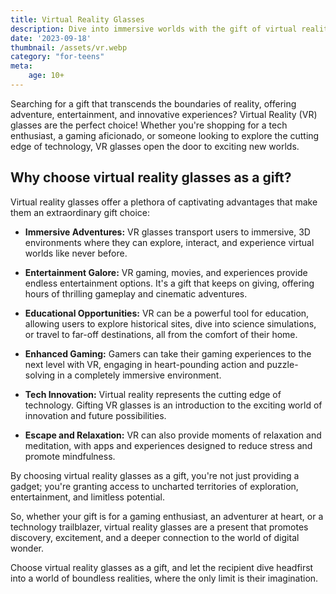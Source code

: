 ```yaml
---
title: Virtual Reality Glasses
description: Dive into immersive worlds with the gift of virtual reality glasses.
date: '2023-09-18'
thumbnail: /assets/vr.webp
category: "for-teens"
meta:
    age: 10+
---
```

Searching for a gift that transcends the boundaries of reality, offering adventure, entertainment, and innovative experiences? Virtual Reality (VR) glasses are the perfect choice! Whether you're shopping for a tech enthusiast, a gaming aficionado, or someone looking to explore the cutting edge of technology, VR glasses open the door to exciting new worlds.

## Why choose virtual reality glasses as a gift?

Virtual reality glasses offer a plethora of captivating advantages that make them an extraordinary gift choice:

- **Immersive Adventures:** VR glasses transport users to immersive, 3D environments where they can explore, interact, and experience virtual worlds like never before.

- **Entertainment Galore:** VR gaming, movies, and experiences provide endless entertainment options. It's a gift that keeps on giving, offering hours of thrilling gameplay and cinematic adventures.

- **Educational Opportunities:** VR can be a powerful tool for education, allowing users to explore historical sites, dive into science simulations, or travel to far-off destinations, all from the comfort of their home.

- **Enhanced Gaming:** Gamers can take their gaming experiences to the next level with VR, engaging in heart-pounding action and puzzle-solving in a completely immersive environment.

- **Tech Innovation:** Virtual reality represents the cutting edge of technology. Gifting VR glasses is an introduction to the exciting world of innovation and future possibilities.

- **Escape and Relaxation:** VR can also provide moments of relaxation and meditation, with apps and experiences designed to reduce stress and promote mindfulness.

By choosing virtual reality glasses as a gift, you're not just providing a gadget; you're granting access to uncharted territories of exploration, entertainment, and limitless potential.

So, whether your gift is for a gaming enthusiast, an adventurer at heart, or a technology trailblazer, virtual reality glasses are a present that promotes discovery, excitement, and a deeper connection to the world of digital wonder.

Choose virtual reality glasses as a gift, and let the recipient dive headfirst into a world of boundless realities, where the only limit is their imagination.
